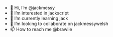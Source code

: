 - 👋 Hi, I’m @jackmessy
- 👀 I’m interested in jackscript
- 🌱 I’m currently learning jack
- 💞️ I’m looking to collaborate on jackmessywelsh
- 📫 How to reach me @brawlie
